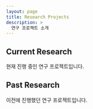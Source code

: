 ```yaml
---
layout: page
title: Research Projects
description: >
  연구 프로젝트 소개
---
```


## Current Research
현재 진행 중인 연구 프로젝트입니다.

## Past Research
이전에 진행했던 연구 프로젝트입니다. 